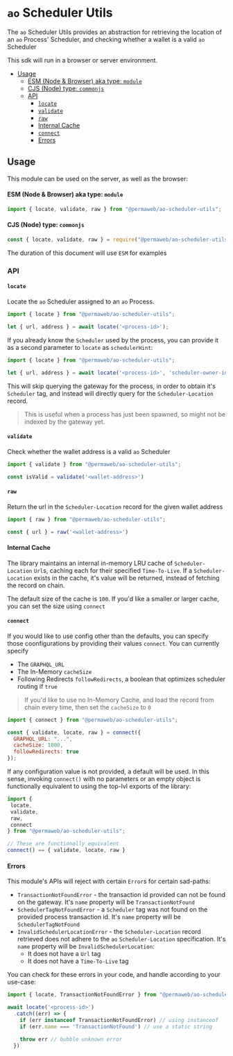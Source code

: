 # `ao` Scheduler Utils

The `ao` Scheduler Utils provides an abstraction for retrieving the location of an `ao` Process' Scheduler,
and checking whether a wallet is a valid `ao` Scheduler

This sdk will run in a browser or server environment.

<!-- toc -->

- [Usage](#usage)
    - [ESM (Node & Browser) aka type: `module`](#esm-node--browser-aka-type-module)
    - [CJS (Node) type: `commonjs`](#cjs-node-type-commonjs)
  - [API](#api)
    - [`locate`](#locate)
    - [`validate`](#validate)
    - [`raw`](#raw)
    - [Internal Cache](#internal-cache)
    - [`connect`](#connect)
    - [Errors](#errors)

<!-- tocstop -->

## Usage

This module can be used on the server, as well as the browser:

#### ESM (Node & Browser) aka type: `module`

```js
import { locate, validate, raw } from "@permaweb/ao-scheduler-utils";
```

#### CJS (Node) type: `commonjs`

```js
const { locate, validate, raw } = require("@permaweb/ao-scheduler-utils");
```

The duration of this document will use `ESM` for examples

### API

#### `locate`

Locate the `ao` Scheduler assigned to an `ao` Process.

```js
import { locate } from "@permaweb/ao-scheduler-utils";

let { url, address } = await locate('<process-id>');
```

If you already know the `Scheduler` used by the process, you can provide it as a second parameter to `locate` as `schedulerHint`:

```js
import { locate } from "@permaweb/ao-scheduler-utils";

let { url, address } = await locate('<process-id>', 'scheduler-owner-id');
```

This will skip querying the gateway for the process, in order to obtain it's `Scheduler` tag, and instead will directly query for the `Scheduler-Location` record.

> This is useful when a process has just been spawned, so might not be indexed by the gateway yet.


#### `validate`

Check whether the wallet address is a valid `ao` Scheduler

```js
import { validate } from "@permaweb/ao-scheduler-utils";

const isValid = validate('<wallet-address>')
```

#### `raw`

Return the url in the `Scheduler-Location` record for the given wallet address

```js
import { raw } from "@permaweb/ao-scheduler-utils";

const { url } = raw('<wallet-address>')
```

#### Internal Cache

The library maintains an internal in-memory LRU cache of `Scheduler-Location` `Url`s, caching each for their
specified `Time-To-Live`. If a `Scheduler-Location` exists in the cache, it's value will be returned, instead
of fetching the record on chain.

The default size of the cache is `100`. If you'd like a smaller or larger cache, you can set the size using `connect`

#### `connect`

If you would like to use config other than the defaults, you can
specify those coonfigurations by providing their values `connect`. You can currently specify

- The `GRAPHQL_URL`
- The In-Memory `cacheSize`
- Following Redirects `followRedirects`, a boolean that optimizes scheduler routing if `true`

> If you'd like to use no In-Memory Cache, and load the record from chain every time, then set the `cacheSize` to `0`

```js
import { connect } from "@permaweb/ao-scheduler-utils";

const { validate, locate, raw } = connect({
  GRAPHQL_URL: "...",
  cacheSize: 1000,
  followRedirects: true
});
```

If any configuration value is not provided, a default will be used. In this sense, invoking
`connect()` with no parameters or an empty object is functionally equivalent to
using the top-lvl exports of the library:

```js
import {
 locate,
 validate,
 raw,
 connect
} from "@permaweb/ao-scheduler-utils";

// These are functionally equivalent
connect() == { validate, locate, raw }
```

#### Errors

This module's APIs will reject with certain `Error`s for certain sad-paths:

- `TransactionNotFoundError` - the transaction id provided can not be found on the gateway. It's `name` property will be `TransactionNotFound`
- `SchedulerTagNotFoundError` - a `Scheduler` tag was not found on the provided process transaction id. It's `name` property will be `SchedulerTagNotFound`
- `InvalidSchedulerLocationError` - the `Scheduler-Location` record retrieved does not adhere to the `ao` `Scheduler-Location` specification. It's `name` property will be `InvalidSchedulerLocation`:
  - It does not have a `Url` tag
  - It does not have a `Time-To-Live` tag
 
You can check for these errors in your code, and handle according to your use-case:

```js
import { locate, TransactionNotFoundError } from "@permaweb/ao-scheduler-utils";

await locate('<process-id>')
  .catch((err) => {
    if (err instanceof TransactionNotFoundError) // using instanceof
    if (err.name === 'TransactionNotFound') // use a static string

    throw err // bubble unknown error
  })

```
